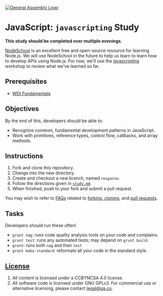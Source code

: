 [![General Assembly Logo](https://camo.githubusercontent.com/1a91b05b8f4d44b5bbfb83abac2b0996d8e26c92/687474703a2f2f692e696d6775722e636f6d2f6b6538555354712e706e67)](https://generalassemb.ly/education/web-development-immersive)

# JavaScript: `javascripting` Study

**This study should be completed over multiple evenings.**

[NodeSchool](https://nodeschool.io) is an excellent free and open-source
resource for learning Node.js. We will use NodeSchool in the future to help us
learn to learn how to develop APIs using Node.js. For now, we'll use the
[javascripting](https://github.com/sethvincent/javascripting) workshop to review
what we've learned so far.

## Prerequisites

-   [WDI Fundamentals](http://fundamentals.generalassemb.ly)

## Objectives

By the end of this, developers should be able to:

-   Recognize common, fundamental development patterns in JavaScript.
-   Work with primitives, reference types, control flow, callbacks, and array
    methods.

## Instructions

1.  Fork and clone this repository.
1.  Change into the new directory.
1.  Create and checkout a new branch, named `response`.
1.  Follow the directions given in [`study.md`](study.md).
1.  When finished, push to your fork and submit a pull request.

You may wish to refer to [FAQs](https://github.com/ga-wdi-boston/meta/wiki/)
related to [forking,
cloning](https://github.com/ga-wdi-boston/meta/wiki/ForkAndClone), and [pull
requests](https://github.com/ga-wdi-boston/meta/wiki/PullRequest).

## Tasks

Developers should run these often!

-   `grunt nag`: runs code quality analysis tools on your code
    and complains.
-   `grunt test`: runs any automated tests; may depend on `grunt build`.
-   `grunt`: runs both `nag` and then `test`
-   `grunt make-standard`: reformats all your code in the standard style.


## [License](LICENSE)

1.  All content is licensed under a CC­BY­NC­SA 4.0 license.
1.  All software code is licensed under GNU GPLv3. For commercial use or
    alternative licensing, please contact legal@ga.co.
